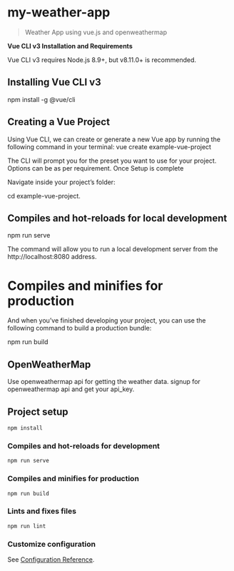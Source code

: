 
# my-weather-app

> Weather App using vue.js and openweathermap

**Vue CLI v3 Installation and Requirements**

Vue CLI v3 requires Node.js 8.9+, but v8.11.0+ is recommended.


## Installing Vue CLI v3
npm install -g @vue/cli

## Creating a Vue Project

Using Vue CLI, we can create or generate a new Vue app by running the following command in your terminal:
vue create example-vue-project

The CLI will prompt you for the preset you want to use for your project.
Options can be as per requirement. Once Setup is complete

Navigate inside your project’s folder:

cd example-vue-project. 


## Compiles and hot-reloads for  local development
npm run serve 

The command will allow you to run a local development server from the http://localhost:8080 address.

# Compiles and minifies for production

And when you’ve finished developing your project, you can use the following command to build a production bundle:

npm run build


## OpenWeatherMap

Use openweathermap api for getting the weather data.
signup for openweathermap api and get your api_key.




## Project setup
```
npm install
```

### Compiles and hot-reloads for development
```
npm run serve
```

### Compiles and minifies for production
```
npm run build
```

### Lints and fixes files
```
npm run lint
```

### Customize configuration
See [Configuration Reference](https://cli.vuejs.org/config/).
